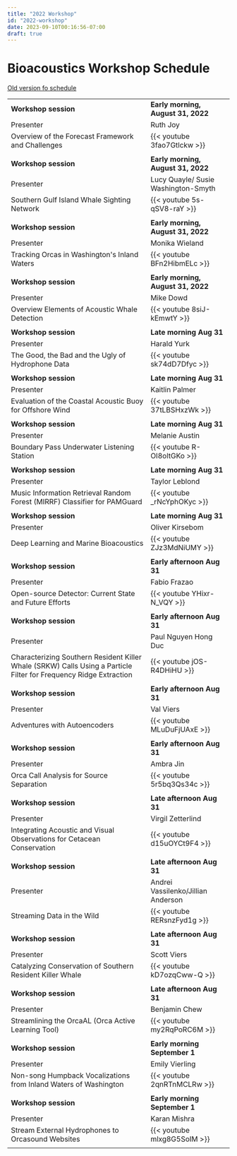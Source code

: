 ```yaml
---
title: "2022 Workshop"
id: "2022-workshop"
date: 2023-09-10T00:16:56-07:00
draft: true
---
```


# Bioacoustics Workshop Schedule

[Old version fo schedule](/SFU-HALLO-Bioacoustics-workshop-2022.html)

|   |   |
|---|---|
| **Workshop session** | **Early morning, August 31, 2022** |
| Presenter | Ruth Joy |
| Overview of the Forecast Framework and Challenges | {{< youtube 3fao7Gtlckw >}} |
| | |
| **Workshop session** | **Early morning, August 31, 2022** |
| Presenter | Lucy Quayle/ Susie Washington-Smyth |
| Southern Gulf Island Whale Sighting Network | {{< youtube 5s-qSV8-raY >}} |
| | |
| **Workshop session** | **Early morning, August 31, 2022** |
| Presenter | Monika Wieland |
| Tracking Orcas in Washington\'s Inland Waters | {{< youtube BFn2HibmELc >}} |
| | |
| **Workshop session** | **Early morning, August 31, 2022** |
| Presenter | Mike Dowd |
| Overview Elements of Acoustic Whale Detection | {{< youtube 8siJ-kEmwtY >}} |
| | |
| **Workshop session** | **Late morning Aug 31** |
| Presenter | Harald Yurk |
| The Good, the Bad and the Ugly of Hydrophone Data | {{< youtube sk74dD7Dfyc >}} |
| | |
| **Workshop session** | **Late morning Aug 31** |
| Presenter | Kaitlin Palmer |
| Evaluation of the Coastal Acoustic Buoy for Offshore Wind | {{< youtube 37tLBSHxzWk >}} |
| | |
| **Workshop session** | **Late morning Aug 31** |
| Presenter | Melanie Austin |
| Boundary Pass Underwater Listening Station | {{< youtube R-OI8oltGKo >}} |
| | |
| **Workshop session** | **Late morning Aug 31** |
| Presenter | Taylor Leblond |
| Music Information Retrieval Random Forest (MIRRF) Classifier for PAMGuard | {{< youtube _rNcYphOKyc >}} |
| | |
| **Workshop session** | **Late morning Aug 31** |
| Presenter | Oliver Kirsebom |
| Deep Learning and Marine Bioacoustics | {{< youtube ZJz3MdNiUMY >}} |
| | |
| **Workshop session** | **Early afternoon Aug 31** |
| Presenter | Fabio Frazao |
| Open-source Detector: Current State and Future Efforts | {{< youtube YHixr-N_VQY >}} |
| | |
| **Workshop session** | **Early afternoon Aug 31** |
| Presenter | Paul Nguyen Hong Duc |
| Characterizing Southern Resident Killer Whale (SRKW) Calls Using a Particle Filter for Frequency Ridge Extraction | {{< youtube jOS-R4DHiHU >}} |
| | |
| **Workshop session** | **Early afternoon Aug 31** |
| Presenter | Val Viers |
| Adventures with Autoencoders | {{< youtube MLuDuFjUAxE >}} |
| | |
| **Workshop session** | **Early afternoon Aug 31** |
| Presenter | Ambra Jin |
| Orca Call Analysis for Source Separation | {{< youtube 5r5bq3Qs34c >}} |
| | |
| **Workshop session** | **Late afternoon Aug 31** |
| Presenter | Virgil Zetterlind |
| Integrating Acoustic and Visual Observations for Cetacean Conservation | {{< youtube d15uOYCt9F4 >}} |
| | |
| **Workshop session** | **Late afternoon Aug 31** |
| Presenter | Andrei Vassilenko/Jillian Anderson |
| Streaming Data in the Wild | {{< youtube RERsnzFyd1g >}} |
| | |
| **Workshop session** | **Late afternoon Aug 31** |
| Presenter | Scott Viers |
| Catalyzing Conservation of Southern Resident Killer Whale | {{< youtube kD7ozqCww-Q >}} |
| | |
| **Workshop session** | **Late afternoon Aug 31** |
| Presenter | Benjamin Chew |
| Streamlining the OrcaAL (Orca Active Learning Tool) | {{< youtube my2RqPoRC6M >}} |
| | |
| ****Workshop session**** | **Early morning September 1** |
| Presenter | Emily Vierling |
| Non-song Humpback Vocalizations from Inland Waters of Washington | {{< youtube 2qnRTnMCLRw >}} |
| | |
| ****Workshop session**** | **Early morning September 1** |
| Presenter | Karan Mishra |
| Stream External Hydrophones to Orcasound Websites | {{< youtube mlxg8G5SoIM >}} |
| | |

<!-- {{< workshop class="test" >}} -->
